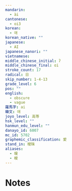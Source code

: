```yaml
---
mandarin:
  - ài
cantonese:
  - oi3
korean:
  - 애
korean_native: ""
japanese:
  - AI
japanese_nanori: ""
vietnamese:
middle_chinese_initial: ʔ
middle_chinese_final: ɑi
stroke_count: 17
radical: 日
skip_number: 1-4-13
grade_level: 6
pos: ""
english:
  - obscure
  - vague
羅馬字: ai
韓文: 애
joyo_level: 高等
hsk_level: ""
hanmun_edu_level: ""
danayo_id: 6007
mc_id: 5702
graphemic_classification: 愛
stand_in: 曖昧
aliases:
  - 暧
  - 瞹
---
```


# Notes
